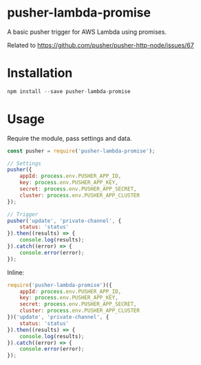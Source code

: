 # pusher-lambda-promise
A basic pusher trigger for AWS Lambda using promises.

Related to https://github.com/pusher/pusher-http-node/issues/67

# Installation

```javascript
npm install --save pusher-lambda-promise
```


# Usage
Require the module, pass settings and data.

```javascript
const pusher = require('pusher-lambda-promise');

// Settings
pusher({
    appId: process.env.PUSHER_APP_ID,
    key: process.env.PUSHER_APP_KEY,
    secret: process.env.PUSHER_APP_SECRET,
    cluster: process.env.PUSHER_APP_CLUSTER
});

// Trigger 
pusher('update', 'private-channel', {
    status: 'status'
}).then((results) => {
    console.log(results);
}).catch((error) => {
    console.error(error);
});
```


Inline:
```javascript
require('pusher-lambda-promise')({
    appId: process.env.PUSHER_APP_ID,
    key: process.env.PUSHER_APP_KEY,
    secret: process.env.PUSHER_APP_SECRET,
    cluster: process.env.PUSHER_APP_CLUSTER
})('update', 'private-channel', {
    status: 'status'
}).then((results) => {
    console.log(results);
}).catch((error) => {
    console.error(error);
});
```
